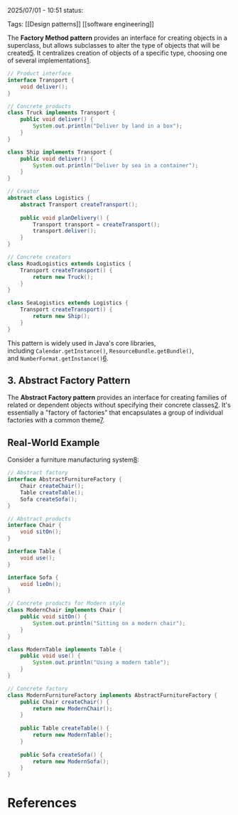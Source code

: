 2025/07/01  -  10:51
status: 

Tags: [[Design patterns]] [[software engineering]]


The **Factory Method pattern** provides an interface for creating objects in a superclass, but allows subclasses to alter the type of objects that will be created[5](https://refactoring.guru/design-patterns/factory-method). It centralizes creation of objects of a specific type, choosing one of several implementations[1](https://en.wikipedia.org/wiki/Creational_pattern).

```java
// Product interface
interface Transport {
    void deliver();
}

// Concrete products
class Truck implements Transport {
    public void deliver() {
        System.out.println("Deliver by land in a box");
    }
}

class Ship implements Transport {
    public void deliver() {
        System.out.println("Deliver by sea in a container");
    }
}

// Creator
abstract class Logistics {
    abstract Transport createTransport();
    
    public void planDelivery() {
        Transport transport = createTransport();
        transport.deliver();
    }
}

// Concrete creators
class RoadLogistics extends Logistics {
    Transport createTransport() {
        return new Truck();
    }
}

class SeaLogistics extends Logistics {
    Transport createTransport() {
        return new Ship();
    }
}
```
This pattern is widely used in Java's core libraries, including `Calendar.getInstance()`, `ResourceBundle.getBundle()`, and `NumberFormat.getInstance()`[6](https://refactoring.guru/design-patterns/factory-method/java/example).

## 3. Abstract Factory Pattern

The **Abstract Factory pattern** provides an interface for creating families of related or dependent objects without specifying their concrete classes[2](https://refactoring.guru/design-patterns/creational-patterns). It's essentially a "factory of factories" that encapsulates a group of individual factories with a common theme[7](https://java-design-patterns.com/patterns/abstract-factory/).

## Real-World Example
Consider a furniture manufacturing system[8](https://dev.to/jps27cse/software-design-pattern-abstract-factory-pattern-5f3b):

```java 
// Abstract factory
interface AbstractFurnitureFactory {
    Chair createChair();
    Table createTable();
    Sofa createSofa();
}

// Abstract products
interface Chair {
    void sitOn();
}

interface Table {
    void use();
}

interface Sofa {
    void lieOn();
}

// Concrete products for Modern style
class ModernChair implements Chair {
    public void sitOn() {
        System.out.println("Sitting on a modern chair");
    }
}

class ModernTable implements Table {
    public void use() {
        System.out.println("Using a modern table");
    }
}

// Concrete factory
class ModernFurnitureFactory implements AbstractFurnitureFactory {
    public Chair createChair() {
        return new ModernChair();
    }
    
    public Table createTable() {
        return new ModernTable();
    }
    
    public Sofa createSofa() {
        return new ModernSofa();
    }
}

```
# References
